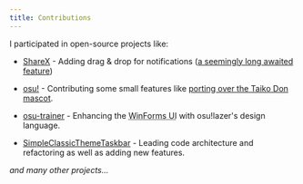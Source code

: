 ```yaml
---
title: Contributions
---
```


I participated in open-source projects like:

- [ShareX](https://github.com/ShareX/ShareX) - Adding drag & drop for notifications ([a seemingly long awaited feature](https://github.com/ShareX/ShareX/pull/5540#issuecomment-847434414))

- [osu!](https://github.com/ppy/osu) - Contributing some small features like [porting over the Taiko Don mascot](https://github.com/ppy/osu/pull/8857).

- [osu-trainer](https://github.com/FunOrange/osu-trainer) - Enhancing the <abbr title="Windows Forms User Interface">WinForms UI</abbr> with osu!lazer's design language.

- [SimpleClassicThemeTaskbar](https://github.com/WinClassic/SimpleClassicTheme.Taskbar) - Leading code architecture and refactoring as well as adding new features.

*and many other projects...*